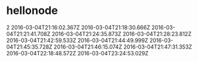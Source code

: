 hellonode
=========

2
2016-03-04T21:16:02.367Z
2016-03-04T21:18:30.666Z
2016-03-04T21:21:41.708Z
2016-03-04T21:24:35.873Z
2016-03-04T21:28:23.812Z
2016-03-04T21:42:59.533Z
2016-03-04T21:44:49.999Z
2016-03-04T21:45:35.728Z
2016-03-04T21:46:15.074Z
2016-03-04T21:47:31.353Z
2016-03-04T22:18:48.572Z
2016-03-04T23:24:53.029Z

